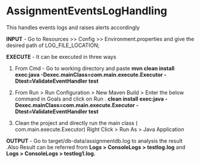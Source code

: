 # AssignmentEventsLogHandling
This handles events logs and raises alerts accordingly

**INPUT** - Go to Resources >> Config >> Environment.properties and give the desired path of LOG_FILE_LOCATION;

**EXECUTE** - It can be executed in three ways 
1) From Cmd - 
Go to working directory and paste **mvn clean install exec:java -Dexec.mainClass=com.main.execute.Executor -Dtest=ValidateEventHandler test**

2) From Run > Run Configuration > New Maven Build > Enter the below command in Goals and click on Run .
 **clean install exec:java -Dexec.mainClass=com.main.execute.Executor -Dtest=ValidateEventHandler test**
 
3) Clean the project and directly run the main class ( com.main.execute.Executor) Right Click > Run As > Java Application

**OUTPUT** - Go to target/db-data/assignmentdb.log  to analysis the result .Also Result can be referred from **Logs > ConsoleLogs > testlog.log** and **Logs > ConsoleLogs > testlog1.log.**
